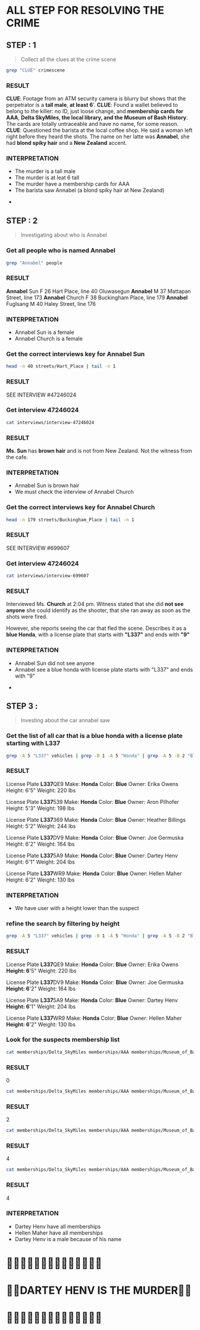 #   ALL STEP FOR RESOLVING THE CRIME
##  STEP : 1
> Collect all the clues at the crime scene

```sh
grep "CLUE" crimescene
```

### **RESULT**

**CLUE**: Footage from an ATM security camera is blurry but shows that the perpetrator is a **tall male**, **at least 6**'.
**CLUE**: Found a wallet believed to belong to the killer: no ID, just loose change, and **membership cards for AAA**, **Delta SkyMiles, the local library, and the Museum of Bash History**. The cards are totally untraceable and have no name, for some reason.
**CLUE**: Questioned the barista at the local coffee shop. He said a woman left right before they heard the shots. The name on her latte was **Annabel**, she had **blond spiky hair** and a **New Zealand** accent.

### **INTERPRETATION**
+   The murder is a tall male
+   The murder is at leat 6 tall
+   The murder have a membership cards for AAA
+   The barista saw Annabel (a blond spiky hair at New Zealand)


-

##  STEP : 2
> Investigating about who is Annabel

###   Get all people who is named Annabel

```sh
grep "Annabel" people
```

### **RESULT**

**Annabel** Sun     F       26      Hart Place, line 40
Oluwasegun **Annabel**      M       37      Mattapan Street, line 173
**Annabel** Church  F       38      Buckingham Place, line 179
**Annabel** Fuglsang        M       40      Haley Street, line 176

### **INTERPRETATION**
+   Annabel Sun is a female
+   Annabel Church is a female

###   Get the correct interviews key for Annabel Sun

```sh
head -n 40 streets/Hart_Place | tail -n 1
```

### **RESULT**
SEE INTERVIEW #47246024


###   Get interview 47246024

```sh
cat interviews/interview-47246024
```

### **RESULT**

**Ms. Sun** has **brown hair** and is not from New Zealand.  Not the witness from the cafe.

### **INTERPRETATION**
+   Annabel Sun is brown hair
+   We must check the interview of Annabel Church

###   Get the correct interviews key for Annabel Church

```sh
head -n 179 streets/Buckingham_Place | tail -n 1
```

### **RESULT**
SEE INTERVIEW #699607


###   Get interview 47246024

```sh
cat interviews/interview-699607
```

### **RESULT**

Interviewed Ms. **Church** at 2:04 pm.  Witness stated that she did **not see anyone** she could identify as the shooter, that she ran away as soon as the shots were fired.

However, she reports seeing the car that fled the scene.  Describes it as a **blue Honda**, with a license plate that starts with **"L337"** and ends with **"9"**

### **INTERPRETATION**
+   Annabel Sun did not see anyone
+   Annabel see a blue honda with license plate starts with "L337" and ends with "9"


-

##  STEP 3 :
> Investing about the car annabel saw

### Get the list of all car that is a blue honda with a license plate starting with L337

```sh
grep -A 5 "L337" vehicles | grep -B 1 -A 5 "Honda" | grep -A 5 -B 2 "Blue"
```

### **RESULT**

License Plate **L337**QE9
Make: **Honda**
Color: **Blue**
Owner: Erika Owens
Height: 6'5"
Weight: 220 lbs

License Plate **L337**539
Make: **Honda**
Color: **Blue**
Owner: Aron Pilhofer
Height: 5'3"
Weight: 198 lbs

License Plate **L337**369
Make: **Honda**
Color: **Blue**
Owner: Heather Billings
Height: 5'2"
Weight: 244 lbs

License Plate **L337**DV9
Make: **Honda**
Color: **Blue**
Owner: Joe Germuska
Height: 6'2"
Weight: 164 lbs

License Plate **L337**5A9
Make: **Honda**
Color: **Blue**
Owner: Dartey Henv
Height: 6'1"
Weight: 204 lbs

License Plate **L337**WR9
Make: **Honda**
Color: **Blue**
Owner: Hellen Maher
Height: 6'2"
Weight: 130 lbs

### **INTERPRETATION**
+   We have user with a height lower than the suspect

### refine the search by filtering by height

```sh
grep -A 5 "L337" vehicles | grep -B 1 -A 5 "Honda" | grep -A 5 -B 2 "Blue"
```

### **RESULT**

License Plate **L337**QE9
Make: **Honda**
Color: **Blue**
Owner: Erika Owens
**Height: 6**'5"
Weight: 220 lbs

License Plate **L337**DV9
Make: **Honda**
Color: **Blue**
Owner: Joe Germuska
**Height: 6**'2"
Weight: 164 lbs

License Plate **L337**5A9
Make: **Honda**
Color: **Blue**
Owner: Dartey Henv
**Height: 6**'1"
Weight: 204 lbs

License Plate **L337**WR9
Make: **Honda**
Color: **Blue**
Owner: Hellen Maher
**Height: 6**'2"
Weight: 130 lbs

### Look for the suspects membership list

```sh
cat memberships/Delta_SkyMiles memberships/AAA memberships/Museum_of_Bash_History memberships/Terminal_City_Library | grep -c "Erika Owens"
```

### **RESULT**
0

```sh
cat memberships/Delta_SkyMiles memberships/AAA memberships/Museum_of_Bash_History memberships/Terminal_City_Library | grep -c "Joe Germuska"
```

### **RESULT**
2

```sh
cat memberships/Delta_SkyMiles memberships/AAA memberships/Museum_of_Bash_History memberships/Terminal_City_Library | grep -c "Dartey Henv"
```

### **RESULT**
4

```sh
cat memberships/Delta_SkyMiles memberships/AAA memberships/Museum_of_Bash_History memberships/Terminal_City_Library | grep -c "Hellen Maher"
```

### **RESULT**
4

### **INTERPRETATION**
+   Dartey Henv have all memberships
+   Hellen Maher have all memberships
+   Dartey Henv is a male because of his name

#   🚩🚩🚩🚩🚩🚩🚩🚩🚩🚩🚩🚩🚩🚩
#   🚩🚩DARTEY HENV IS THE MURDER🚩🚩
#   🚩🚩🚩🚩🚩🚩🚩🚩🚩🚩🚩🚩🚩🚩